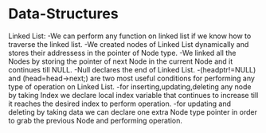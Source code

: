 # Data-Structures

Linked List:
-We can perform any function on linked list if we know how to traverse the linked list. 
-We created nodes of Linked List dynamically and stores their addressess in the pointer of Node type.
-We linked all the Nodes by storing the pointer of next Node in the current Node and it continues till NULL.
-Null declares the end of Linked List.
-(headptr!=NULL)  and (head=head->next;) are two most useful conditions for performing any type of operation on Linked List.
-for inserting,updating,deleting any node by taking Index we declare local index variable that continues to increase till it reaches the desired index to perform operation.
-for updating and deleting by taking data we can declare one extra Node type pointer in order to grab the previous Node and performing operation.
